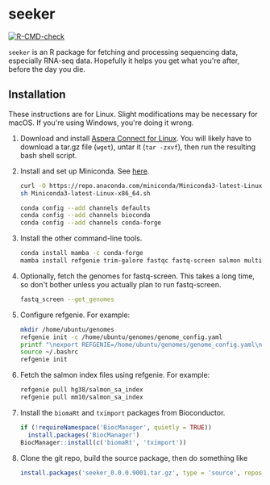 # seeker

[![R-CMD-check](https://github.com/hugheylab/seeker/workflows/R-CMD-check/badge.svg)](https://github.com/hugheylab/seeker/actions)

`seeker` is an R package for fetching and processing sequencing data, especially RNA-seq data. Hopefully it helps you get what you're after, before the day you die.

## Installation

These instructions are for Linux. Slight modifications may be necessary for macOS. If you're using Windows, you're doing it wrong.

1. Download and install [Aspera Connect for Linux](https://www.ibm.com/aspera/connect/). You will likely have to download a tar.gz file (`wget`), untar it (`tar -zxvf`), then run the resulting bash shell script.

1. Install and set up Miniconda. See [here](https://bioconda.github.io/user/install.html#set-up-channels).
    ```bash
    curl -O https://repo.anaconda.com/miniconda/Miniconda3-latest-Linux-x86_64.sh
    sh Miniconda3-latest-Linux-x86_64.sh
    
    conda config --add channels defaults
    conda config --add channels bioconda
    conda config --add channels conda-forge
    ```

1. Install the other command-line tools.
    ```bash
    conda install mamba -c conda-forge
    mamba install refgenie trim-galore fastqc fastq-screen salmon multiqc
    ```

1. Optionally, fetch the genomes for fastq-screen. This takes a long time, so don't bother unless you actually plan to run fastq-screen.
    ```bash
    fastq_screen --get_genomes
    ```

1. Configure refgenie. For example:
    ```bash
    mkdir /home/ubuntu/genomes
    refgenie init -c /home/ubuntu/genomes/genome_config.yaml
    printf "\nexport REFGENIE=/home/ubuntu/genomes/genome_config.yaml\n" >> ~/.bashrc
    source ~/.bashrc
    refgenie init
    ```

1. Fetch the salmon index files using refgenie. For example:
    ```bash
    refgenie pull hg38/salmon_sa_index
    refgenie pull mm10/salmon_sa_index
    ```

1. Install the `biomaRt` and `tximport` packages from Bioconductor.
    ```r
    if (!requireNamespace('BiocManager', quietly = TRUE))
      install.packages('BiocManager')
    BiocManager::install(c('biomaRt', 'tximport'))
    ```

1. Clone the git repo, build the source package, then do something like
    ```r
    install.packages('seeker_0.0.0.9001.tar.gz', type = 'source', repos = NULL)
    ```
